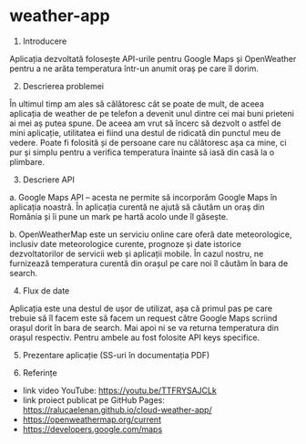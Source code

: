 # weather-app

1.	Introducere

Aplicația dezvoltată folosește API-urile pentru Google Maps și OpenWeather pentru a ne arăta temperatura într-un anumit oraș pe care îl dorim.


2.	Descrierea problemei

În ultimul timp am ales să călătoresc cât se poate de mult, de aceea aplicația de weather de pe telefon a devenit unul dintre cei mai buni prieteni ai mei aș putea spune. De aceea am vrut să încerc să dezvolt o astfel de mini aplicație, utilitatea ei fiind una destul de ridicată din punctul meu de vedere. Poate fi folosită și de persoane care nu călătoresc așa ca mine, ci pur și simplu pentru a verifica temperatura înainte să iasă din casă la o plimbare.


3.	Descriere API

a.	Google Maps API – acesta ne permite să incorporăm Google Maps în aplicația noastră. În aplicația curentă ne ajută să căutăm un oraș din România și îi pune un mark pe hartă acolo unde îl găsește.

b.	OpenWeatherMap este un serviciu online care oferă date meteorologice, inclusiv date meteorologice curente, prognoze și date istorice dezvoltatorilor de servicii web și aplicații mobile. În cazul nostru, ne furnizează temperatura curentă din orașul pe care noi îl căutăm în bara de search.


4.	Flux de date

Aplicația este una destul de ușor de utilizat, așa că primul pas pe care trebuie să îl facem este să facem un request către Google Maps scriind orașul dorit în bara de search. Mai apoi ni se va returna temperatura din orașul respectiv. Pentru ambele au fost folosite API keys specifice.

5.	Prezentare aplicație (SS-uri în documentația PDF)

6.	Referințe

-	link video YouTube: https://youtu.be/TTFRYSAJCLk
-	link proiect publicat pe GitHub Pages: https://ralucaelenan.github.io/cloud-weather-app/
-	https://openweathermap.org/current
-	https://developers.google.com/maps

